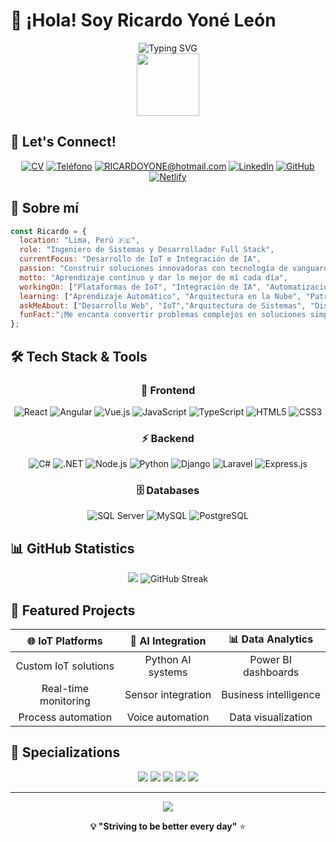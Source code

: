 # 👋 ¡Hola! Soy Ricardo Yoné León

<div align="center">
  <img src="https://readme-typing-svg.herokuapp.com?font=Fira+Code&size=32&duration=2800&pause=2000&color=A855F7&center=true&vCenter=true&width=940&lines=Ingeniero+de+Sistemas;Desarrollador+Full+Stack;IoT+%26+AI+Developer;Always+learning+new+technologies" alt="Typing SVG" />
</div>

<div align="center">
  <img src="https://media.giphy.com/media/M9gbBd9nbDrOTu1Mqx/giphy.gif" width="100"/>
</div>

## 🤝 Let's Connect!

<div align="center">

[![CV](https://img.shields.io/badge/-Ver%20mi%20CV-6A5ACD?style=for-the-badge&logo=readme&logoColor=white)](https://ricardoyone.github.io/CV---RICARDO-YONE-LEON-ESTELA/)
[![Teléfono](https://img.shields.io/badge/-%2B51%20930236710-25D366?style=for-the-badge&logo=whatsapp&logoColor=white)](tel:+51930236710)
[![RICARDOYONE@hotmail.com](https://img.shields.io/badge/RICARDOYONE@hotmail.com-D14836?style=for-the-badge&logo=gmail&logoColor=white)](mailto:RICARDOYONE@hotmail.com)
[![LinkedIn](https://img.shields.io/badge/-LinkedIn-0077B5?style=for-the-badge&logo=linkedin&logoColor=white)](https://www.linkedin.com/in/ricardo-yon%C3%A9-le%C3%B3n-688762225/)
[![GitHub](https://img.shields.io/badge/-GitHub-181717?style=for-the-badge&logo=github&logoColor=white)](https://github.com/RicardoYone)
[![Netlify](https://img.shields.io/badge/-Netlify-00C7B7?style=for-the-badge&logo=netlify&logoColor=white)](https://app.netlify.com/teams/ricardoyone/projects)

</div>

## 🚀 Sobre mí

```javascript
const Ricardo = {
  location: "Lima, Perú 🇵🇪",
  role: "Ingeniero de Sistemas y Desarrollador Full Stack",
  currentFocus: "Desarrollo de IoT e Integración de IA",
  passion: "Construir soluciones innovadoras con tecnología de vanguardia",
  motto: "Aprendizaje continuo y dar lo mejor de mí cada día",
  workingOn: ["Plataformas de IoT", "Integración de IA", "Automatización de Procesos",],
  learning: ["Aprendizaje Automático", "Arquitectura en la Nube", "Patrones Avanzados de React",],
  askMeAbout: ["Desarrollo Web", "IoT","Arquitectura de Sistemas", "Diseño de API",],
  funFact:"¡Me encanta convertir problemas complejos en soluciones simples y atractivas! ✨",
};
```

## 🛠️ Tech Stack & Tools

<div align="center">

### 🎨 Frontend

![React](https://img.shields.io/badge/-React-61DAFB?style=for-the-badge&logo=react&logoColor=black)
![Angular](https://img.shields.io/badge/-Angular-DD0031?style=for-the-badge&logo=angular&logoColor=white)
![Vue.js](https://img.shields.io/badge/-Vue.js-4FC08D?style=for-the-badge&logo=vue.js&logoColor=white)
![JavaScript](https://img.shields.io/badge/-JavaScript-F7DF1E?style=for-the-badge&logo=javascript&logoColor=black)
![TypeScript](https://img.shields.io/badge/-TypeScript-3178C6?style=for-the-badge&logo=typescript&logoColor=white)
![HTML5](https://img.shields.io/badge/-HTML5-E34F26?style=for-the-badge&logo=html5&logoColor=white)
![CSS3](https://img.shields.io/badge/-CSS3-1572B6?style=for-the-badge&logo=css3&logoColor=white)

### ⚡ Backend

![C#](https://img.shields.io/badge/-C%23-239120?style=for-the-badge&logo=c-sharp&logoColor=white)
![.NET](https://img.shields.io/badge/-.NET-512BD4?style=for-the-badge&logo=dotnet&logoColor=white)
![Node.js](https://img.shields.io/badge/-Node.js-339933?style=for-the-badge&logo=node.js&logoColor=white)
![Python](https://img.shields.io/badge/-Python-3776AB?style=for-the-badge&logo=python&logoColor=white)
![Django](https://img.shields.io/badge/-Django-092E20?style=for-the-badge&logo=django&logoColor=white)
![Laravel](https://img.shields.io/badge/-Laravel-FF2D20?style=for-the-badge&logo=laravel&logoColor=white)
![Express.js](https://img.shields.io/badge/-Express.js-000000?style=for-the-badge&logo=express&logoColor=white)

### 🗄️ Databases

![SQL Server](https://img.shields.io/badge/-SQL%20Server-CC2927?style=for-the-badge&logo=microsoft-sql-server&logoColor=white)
![MySQL](https://img.shields.io/badge/-MySQL-4479A1?style=for-the-badge&logo=mysql&logoColor=white)
![PostgreSQL](https://img.shields.io/badge/-PostgreSQL-336791?style=for-the-badge&logo=postgresql&logoColor=white)

</div>

## 📊 GitHub Statistics

<div align="center">
  <img src="https://github-readme-stats.vercel.app/api/top-langs/?username=RicardoYone&layout=compact&langs_count=8&theme=tokyonight"/>
  <img src="https://github-readme-streak-stats.herokuapp.com/?user=RicardoYone&theme=tokyonight" alt="GitHub Streak" />
</div>

## 🎯 Featured Projects

<div align="center">

| 🌐 **IoT Platforms** | 🤖 **AI Integration** | 📊 **Data Analytics** |
| :------------------: | :-------------------: | :-------------------: |
| Custom IoT solutions |   Python AI systems   |  Power BI dashboards  |
| Real-time monitoring |  Sensor integration   | Business intelligence |
|  Process automation  |   Voice automation    |  Data visualization   |

</div>

## 🌟 Specializations

<div align="center">
  <img src="https://img.shields.io/badge/🌐-IoT%20Development-blue?style=for-the-badge" />
  <img src="https://img.shields.io/badge/🤖-AI%20Integration-green?style=for-the-badge" />
  <img src="https://img.shields.io/badge/🚀-Full%20Stack-purple?style=for-the-badge" />
  <img src="https://img.shields.io/badge/📊-Data%20Analytics-orange?style=for-the-badge" />
  <img src="https://img.shields.io/badge/⚡-Process%20Automation-red?style=for-the-badge" />
</div>

---

<div align="center">
  <img src="https://capsule-render.vercel.app/api?type=waving&color=gradient&height=100&section=footer&text=Thanks%20for%20visiting!&fontSize=16&fontAlignY=65&desc=Let's%20build%20something%20amazing%20together&descAlignY=50&descAlign=center"/>
</div>

<div align="center">
  
**💡 "Striving to be better every day"** ⭐

</div>
